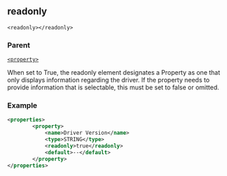 ## readonly

`<readonly></readonly>`


### Parent

[`<property>`][1]


When set to True, the readonly element designates a Property as one that only displays information regarding the driver. If the property needs to provide information that is selectable, this must be set to false or omitted. 

### Example

```xml
<properties>
		<property>
			<name>Driver Version</name>
			<type>STRING</type>
			<readonly>true</readonly>
			<default>--</default>
		</property>
</properties>
```




[1]:	https://verbose-telegram-5004f902.pages.github.io/#properties-xml-property